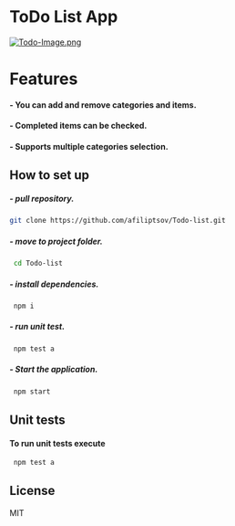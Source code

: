# ToDo List App

[![Todo-Image.png](https://i.postimg.cc/SRfrKMP3/Todo-Image.png)](https://postimg.cc/0KrmWbP0)

# Features

#### - You can add and remove categories and items.

#### - Completed items can be checked.

#### - Supports multiple categories selection.

## How to set up

##### - pull repository.

```sh
git clone https://github.com/afiliptsov/Todo-list.git
```

##### - move to project folder.

```sh
 cd Todo-list
```

##### - install dependencies.

```sh
 npm i
```

##### - run unit test.

```sh
 npm test a
```

##### - Start the application.

```sh
 npm start
```

## Unit tests

#### To run unit tests execute

```sh
 npm test a
```

## License

MIT

[reactjs]: https://reactjs.org/
[nodejs]: https://nodejs.org/en/
